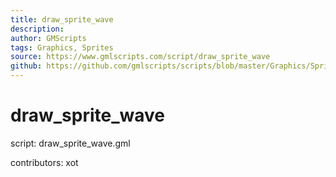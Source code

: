 ```yaml
---
title: draw_sprite_wave
description: 
author: GMScripts
tags: Graphics, Sprites
source: https://www.gmlscripts.com/script/draw_sprite_wave
github: https://github.com/gmlscripts/scripts/blob/master/Graphics/Sprites/draw_sprite_wave.gml
---
```


draw_sprite_wave
================

script: draw_sprite_wave.gml

contributors: xot
